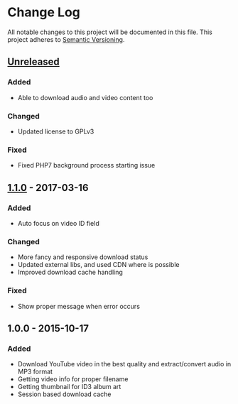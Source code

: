 # Change Log
All notable changes to this project will be documented in this file.
This project adheres to [Semantic Versioning](http://semver.org/).


## [Unreleased][unreleased]
### Added
- Able to download audio and video content too

### Changed
- Updated license to GPLv3

### Fixed
- Fixed PHP7 background process starting issue


## [1.1.0] - 2017-03-16
### Added
- Auto focus on video ID field

### Changed
- More fancy and responsive download status
- Updated external libs, and used CDN where is possible
- Improved download cache handling

### Fixed
- Show proper message when error occurs


## 1.0.0 - 2015-10-17
### Added
- Download YouTube video in the best quality and extract/convert audio in MP3 format
- Getting video info for proper filename
- Getting thumbnail for ID3 album art
- Session based download cache

[unreleased]: https://github.com/andras-tim/tiatube/compare/v1.1.0...HEAD
[1.1.0]: https://github.com/andras-tim/tiatube/compare/v1.0.0...v1.1.0
